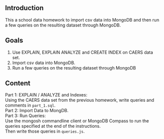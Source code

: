 ## Introduction
This a school data homework to import csv data into MongoDB and then run a few queries on the resulting dataset through MongoDB.

## Goals
1. Use EXPLAIN, EXPLAIN ANALYZE and CREATE INDEX on CAERS data set.  
2. Import csv data into MongoDB.  
3. Run a few queries on the resulting dataset through MongoDB  

## Content
Part 1: EXPLAIN / ANALYZE and Indexes:  
Using the CAERS data set from the previous homework, write queries and comments in `part_1.sql`.  
Part 2: Import Data to MongDB.  
Part 3: Run Queries:  
Use the mongosh commandline client or MongoDB Compass to run the queries specified at the end of the instructions.  
Then write those queries in `queries.js`.  


